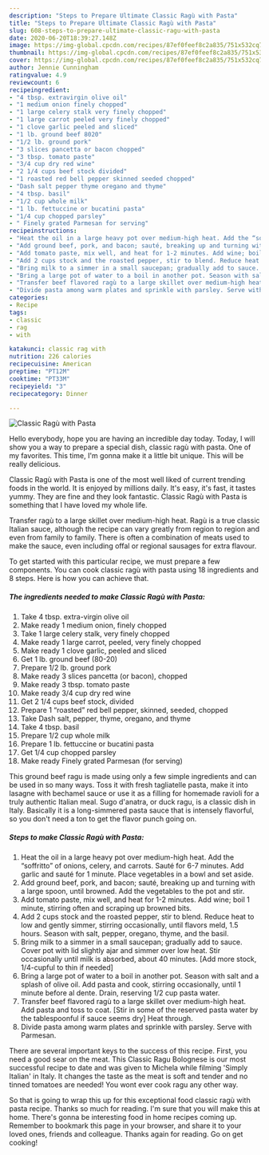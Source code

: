 ```yaml
---
description: "Steps to Prepare Ultimate Classic Ragù with Pasta"
title: "Steps to Prepare Ultimate Classic Ragù with Pasta"
slug: 608-steps-to-prepare-ultimate-classic-ragu-with-pasta
date: 2020-06-20T18:39:27.148Z
image: https://img-global.cpcdn.com/recipes/87ef0feef8c2a835/751x532cq70/classic-ragu-with-pasta-recipe-main-photo.jpg
thumbnail: https://img-global.cpcdn.com/recipes/87ef0feef8c2a835/751x532cq70/classic-ragu-with-pasta-recipe-main-photo.jpg
cover: https://img-global.cpcdn.com/recipes/87ef0feef8c2a835/751x532cq70/classic-ragu-with-pasta-recipe-main-photo.jpg
author: Jennie Cunningham
ratingvalue: 4.9
reviewcount: 6
recipeingredient:
- "4 tbsp. extravirgin olive oil"
- "1 medium onion finely chopped"
- "1 large celery stalk very finely chopped"
- "1 large carrot peeled very finely chopped"
- "1 clove garlic peeled and sliced"
- "1 lb. ground beef 8020"
- "1/2 lb. ground pork"
- "3 slices pancetta or bacon chopped"
- "3 tbsp. tomato paste"
- "3/4 cup dry red wine"
- "2 1/4 cups beef stock divided"
- "1 roasted red bell pepper skinned seeded chopped"
- "Dash salt pepper thyme oregano and thyme"
- "4 tbsp. basil"
- "1/2 cup whole milk"
- "1 lb. fettuccine or bucatini pasta"
- "1/4 cup chopped parsley"
- " Finely grated Parmesan for serving"
recipeinstructions:
- "Heat the oil in a large heavy pot over medium-high heat. Add the “soffritto” of onions, celery, and carrots. Sauté for 6-7 minutes. Add garlic and sauté for 1 minute. Place vegetables in a bowl and set aside."
- "Add ground beef, pork, and bacon; sauté, breaking up and turning with a large spoon, until browned. Add the vegetables to the pot and stir."
- "Add tomato paste, mix well, and heat for 1-2 minutes. Add wine; boil 1 minute, stirring often and scraping up browned bits."
- "Add 2 cups stock and the roasted pepper, stir to blend. Reduce heat to low and gently simmer, stirring occasionally, until flavors meld, 1.5 hours. Season with salt, pepper, oregano, thyme, and the basil."
- "Bring milk to a simmer in a small saucepan; gradually add to sauce. Cover pot with lid slightly ajar and simmer over low heat. Stir occasionally until milk is absorbed, about 40 minutes. [Add more stock, 1/4-cupful to thin if needed]"
- "Bring a large pot of water to a boil in another pot. Season with salt and a splash of olive oil. Add pasta and cook, stirring occasionally, until 1 minute before al dente. Drain, reserving 1/2 cup pasta water."
- "Transfer beef flavored ragù to a large skillet over medium-high heat. Add pasta and toss to coat. [Stir in some of the reserved pasta water by the tablespoonful if sauce seems dry] Heat through."
- "Divide pasta among warm plates and sprinkle with parsley. Serve with Parmesan."
categories:
- Recipe
tags:
- classic
- rag
- with

katakunci: classic rag with 
nutrition: 226 calories
recipecuisine: American
preptime: "PT12M"
cooktime: "PT33M"
recipeyield: "3"
recipecategory: Dinner

---
```



![Classic Ragù with Pasta](https://img-global.cpcdn.com/recipes/87ef0feef8c2a835/751x532cq70/classic-ragu-with-pasta-recipe-main-photo.jpg)

Hello everybody, hope you are having an incredible day today. Today, I will show you a way to prepare a special dish, classic ragù with pasta. One of my favorites. This time, I'm gonna make it a little bit unique. This will be really delicious.

Classic Ragù with Pasta is one of the most well liked of current trending foods in the world. It is enjoyed by millions daily. It's easy, it's fast, it tastes yummy. They are fine and they look fantastic. Classic Ragù with Pasta is something that I have loved my whole life.

Transfer ragù to a large skillet over medium-high heat. Ragù is a true classic Italian sauce, although the recipe can vary greatly from region to region and even from family to family. There is often a combination of meats used to make the sauce, even including offal or regional sausages for extra flavour.


To get started with this particular recipe, we must prepare a few components. You can cook classic ragù with pasta using 18 ingredients and 8 steps. Here is how you can achieve that.

<!--inarticleads1-->

##### The ingredients needed to make Classic Ragù with Pasta:

1. Take 4 tbsp. extra-virgin olive oil
1. Make ready 1 medium onion, finely chopped
1. Take 1 large celery stalk, very finely chopped
1. Make ready 1 large carrot, peeled, very finely chopped
1. Make ready 1 clove garlic, peeled and sliced
1. Get 1 lb. ground beef (80-20)
1. Prepare 1/2 lb. ground pork
1. Make ready 3 slices pancetta (or bacon), chopped
1. Make ready 3 tbsp. tomato paste
1. Make ready 3/4 cup dry red wine
1. Get 2 1/4 cups beef stock, divided
1. Prepare 1 “roasted” red bell pepper, skinned, seeded, chopped
1. Take Dash salt, pepper, thyme, oregano, and thyme
1. Take 4 tbsp. basil
1. Prepare 1/2 cup whole milk
1. Prepare 1 lb. fettuccine or bucatini pasta
1. Get 1/4 cup chopped parsley
1. Make ready  Finely grated Parmesan (for serving)


This ground beef ragu is made using only a few simple ingredients and can be used in so many ways. Toss it with fresh tagliatelle pasta, make it into lasagne with bechamel sauce or use it as a filling for homemade ravioli for a truly authentic Italian meal. Sugo d&#39;anatra, or duck ragu, is a classic dish in Italy. Basically it is a long-simmered pasta sauce that is intensely flavorful, so you don&#39;t need a ton to get the flavor punch going on. 

<!--inarticleads2-->

##### Steps to make Classic Ragù with Pasta:

1. Heat the oil in a large heavy pot over medium-high heat. Add the “soffritto” of onions, celery, and carrots. Sauté for 6-7 minutes. Add garlic and sauté for 1 minute. Place vegetables in a bowl and set aside.
1. Add ground beef, pork, and bacon; sauté, breaking up and turning with a large spoon, until browned. Add the vegetables to the pot and stir.
1. Add tomato paste, mix well, and heat for 1-2 minutes. Add wine; boil 1 minute, stirring often and scraping up browned bits.
1. Add 2 cups stock and the roasted pepper, stir to blend. Reduce heat to low and gently simmer, stirring occasionally, until flavors meld, 1.5 hours. Season with salt, pepper, oregano, thyme, and the basil.
1. Bring milk to a simmer in a small saucepan; gradually add to sauce. Cover pot with lid slightly ajar and simmer over low heat. Stir occasionally until milk is absorbed, about 40 minutes. [Add more stock, 1/4-cupful to thin if needed]
1. Bring a large pot of water to a boil in another pot. Season with salt and a splash of olive oil. Add pasta and cook, stirring occasionally, until 1 minute before al dente. Drain, reserving 1/2 cup pasta water.
1. Transfer beef flavored ragù to a large skillet over medium-high heat. Add pasta and toss to coat. [Stir in some of the reserved pasta water by the tablespoonful if sauce seems dry] Heat through.
1. Divide pasta among warm plates and sprinkle with parsley. Serve with Parmesan.


There are several important keys to the success of this recipe. First, you need a good sear on the meat. This Classic Ragu Bolognese is our most successful recipe to date and was given to Michela while filming &#39;Simply Italian&#39; in Italy. It changes the taste as the meat is soft and tender and no tinned tomatoes are needed! You wont ever cook ragu any other way. 

So that is going to wrap this up for this exceptional food classic ragù with pasta recipe. Thanks so much for reading. I'm sure that you will make this at home. There's gonna be interesting food in home recipes coming up. Remember to bookmark this page in your browser, and share it to your loved ones, friends and colleague. Thanks again for reading. Go on get cooking!
